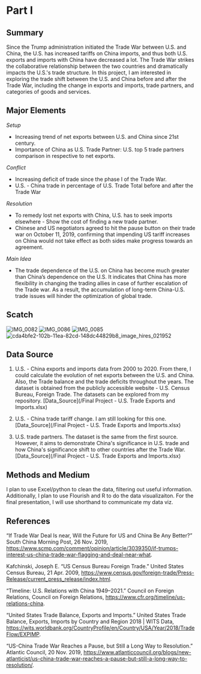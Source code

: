 # Part I 

## Summary 
Since the Trump administration initiated the Trade War between U.S. and China, the U.S. has increased tariffs on China imports, and thus both U.S. exports and imports with China have decreased a lot. The Trade War strikes the collaborative relationship between the two countries and dramatically impacts the U.S.'s trade structure. In this project, I am interested in exploring the trade shift between the U.S. and China before and after the Trade War, including the change in exports and imports, trade partners, and categories of goods and services.

## Major Elements
*Setup*
- Increasing trend of net exports between U.S. and China since 21st century.
- Importance of China as U.S. Trade Partner: U.S. top 5 trade partners comparison in respective to net exports.

*Conflict*
- Increasing deficit of trade since the phase I of the Trade War. 
- U.S. - China trade in percentage of U.S. Trade Total before and after the Trade War 

*Resolution*
- To remedy lost net exports with China, U.S. has to seek imports elsewhere - Show the cost of finding a new trade partner.
- Chinese and US negotiators agreed to hit the pause button on their trade war on October 11, 2019, confirming that impending US tariff increases on China would not take effect as both sides make progress towards an agreement.

*Main Idea*
- The trade dependence of the U.S. on China has become much greater than China’s dependence on the U.S. It indicates that China has more flexibility in changing the trading allies in case of further escalation of the Trade war. As a result, the accumulation of long-term China-U.S. trade issues will hinder the optimization of global trade.

## Scatch
![IMG_0082](https://user-images.githubusercontent.com/78045377/153764207-a41c05fd-e7a7-43cd-a697-da92207a72ff.jpg)
![IMG_0086](https://user-images.githubusercontent.com/78045377/153765788-51fcad57-2762-4779-99e7-f9abdca39b31.jpg)
![IMG_0085](https://user-images.githubusercontent.com/78045377/153764260-4a50ade4-5183-46a6-9540-5c2ee836f3f8.jpg)
![cda4bfe2-102b-11ea-82cd-148dc44829b8_image_hires_021952](https://user-images.githubusercontent.com/78045377/153764320-ff6c23ae-451c-46c4-a19a-601a36b15ae9.jpeg)

## Data Source
1) U.S. - China exports and imports data from 2000 to 2020. From there, I could calculate the evolution of net exports between the U.S. and China. Also, the Trade balance and the trade deficits throughout the years. The dataset is obtained from the publicly accessible website - U.S. Census Bureau, Foreign Trade. The datasets can be explored from my repository. [Data_Source](/Final Project - U.S. Trade Exports and Imports.xlsx)

2) U.S. - China trade tariff change. I am still looking for this one. [Data_Source](/Final Project - U.S. Trade Exports and Imports.xlsx)

3) U.S. trade partners. The dataset is the same from the first source. However, it aims to demonstrate China's significance in U.S. trade and how China's significance shift to other countries after the Trade War. [Data_Source](/Final Project - U.S. Trade Exports and Imports.xlsx)

## Methods and Medium 
I plan to use Excel/python to clean the data, filtering out useful information. Additionally, I plan to use Flourish and R to do the data visualizaiton. For the final presentation, I will use shorthand to communicate my data viz.


## References 
“If Trade War Deal Is near, Will the Future for US and China Be Any Better?” South China Morning Post, 26 Nov. 2019, https://www.scmp.com/comment/opinion/article/3039350/if-trumps-interest-us-china-trade-war-flagging-and-deal-near-what. 

Kafchinski, Joseph E. “US Census Bureau Foreign Trade.” United States Census Bureau, 21 Apr. 2009, https://www.census.gov/foreign-trade/Press-Release/current_press_release/index.html. 

“Timeline: U.S. Relations with China 1949–2021.” Council on Foreign Relations, Council on Foreign Relations, https://www.cfr.org/timeline/us-relations-china. 

“United States Trade Balance, Exports and Imports.” United States Trade Balance, Exports, Imports by Country and Region 2018 | WITS Data, https://wits.worldbank.org/CountryProfile/en/Country/USA/Year/2018/TradeFlow/EXPIMP. 

“US-China Trade War Reaches a Pause, but Still a Long Way to Resolution.” Atlantic Council, 20 Nov. 2019, https://www.atlanticcouncil.org/blogs/new-atlanticist/us-china-trade-war-reaches-a-pause-but-still-a-long-way-to-resolution/. 
